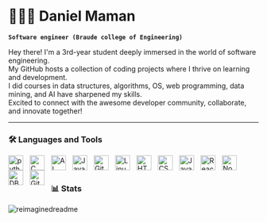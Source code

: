 # 🙋🏽‍♂️ Daniel Maman

**`Software engineer (Braude college of Engineering)`**

Hey there! I'm a 3rd-year student deeply immersed in the world of software engineering. <br>
My GitHub hosts a collection of coding projects where I thrive on learning and development.<br>
I did courses in data structures, algorithms, OS, web programming, data mining, and AI have sharpened my skills.<br>
Excited to connect with the awesome developer community, collaborate, and innovate together! 

--- 

### 🛠 Languages and Tools
<img align="left" alt="python" width="30px" style="padding-right:10px;" src="https://github.com/sbhtknni/sbhtknni/assets/109150591/97c4a4c1-1393-48bc-b948-3f683645d4c9"/>
<img align="left" alt="C" width="30px" style="padding-right:10px;" src="https://github.com/sbhtknni/sbhtknni/assets/109150591/84813dae-e98a-4696-b38d-51bf8c19c4fa"/>
<img align="left" alt="AI" width="30px" style="padding-right:10px;" src="https://github.com/sbhtknni/sbhtknni/assets/109150591/d2dac36b-0aff-4a43-a986-b574b5c61d02"/>
<img align="left" alt="Java" width="30px" style="padding-right:10px;" src="https://cdn.jsdelivr.net/gh/devicons/devicon/icons/java/java-original.svg"/>
<img align="left" alt="Git" width="30px" style="padding-right:10px;" src="https://cdn.jsdelivr.net/gh/devicons/devicon/icons/git/git-original.svg" />
<img align="left" alt="Linux" width="30px" style="padding-right:10px;" src="https://cdn.jsdelivr.net/gh/devicons/devicon/icons/linux/linux-original.svg" />
<img align="left" alt="HTML" width="30px" style="padding-right:10px;" src="https://cdn.jsdelivr.net/gh/devicons/devicon/icons/html5/html5-plain.svg" />
<img align="left" alt="CSS" width="30px" style="padding-right:10px;" src="https://cdn.jsdelivr.net/gh/devicons/devicon/icons/css3/css3-plain.svg" />
<img align="left" alt="JavaScript" width="30px" style="padding-right:10px;" src="https://cdn.jsdelivr.net/gh/devicons/devicon/icons/javascript/javascript-plain.svg" />
<img align="left" alt="React" width="30px" style="padding-right:10px;" src="https://cdn.jsdelivr.net/gh/devicons/devicon/icons/react/react-original.svg" />
<img align="left" alt="NodeJS" width="30px" style="padding-right:10px;" src="https://cdn.jsdelivr.net/gh/devicons/devicon/icons/nodejs/nodejs-original.svg" />
<img align="left" alt="DB" width="30px" style="padding-right:10px;" src="https://github.com/sbhtknni/sbhtknni/assets/109150591/36cec253-b9e1-422f-9820-d6391916add2" />
<img align="left" alt="GitHub" width="30px" style="padding-right:10px;" src="https://cdn.jsdelivr.net/gh/devicons/devicon/icons/github/github-original.svg" />
<br/>

#
### 📊 Stats

<img src="https://myreadme.vercel.app/api/embed/sbhtknni?panels=userstatistics,toprepositories,toplanguages,commitgraph" alt="reimaginedreadme" />


#
